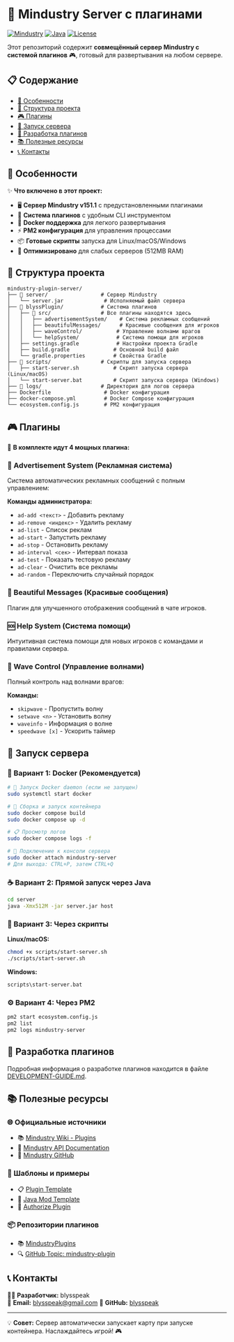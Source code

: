 # 🚀 Mindustry Server с плагинами

[![Mindustry](https://img.shields.io/badge/Mindustry-v151.1-blue)](https://mindustrygame.github.io/)
[![Java](https://img.shields.io/badge/Java-8%2B-orange)](https://www.java.com/)
[![License](https://img.shields.io/badge/license-MIT-green)](LICENSE)

Этот репозиторий содержит **совмещённый сервер Mindustry с системой плагинов** 🎮, готовый для развертывания на любом сервере.

## 📋 Содержание

- [🌟 Особенности](#-особенности)
- [📂 Структура проекта](#-структура-проекта)
- [🎮 Плагины](#-плагины)
- [🚀 Запуск сервера](#-запуск-сервера)
- [🔧 Разработка плагинов](#-разработка-плагинов)
- [📚 Полезные ресурсы](#-полезные-ресурсы)
- [📞 Контакты](#-контакты)

## 🌟 Особенности

✨ **Что включено в этот проект:**

- 🖥️ **Сервер Mindustry v151.1** с предустановленными плагинами
- 🧩 **Система плагинов** с удобным CLI инструментом
- 🐳 **Docker поддержка** для легкого развертывания
- ⚡ **PM2 конфигурация** для управления процессами
- 📦 **Готовые скрипты** запуска для Linux/macOS/Windows
- 🔧 **Оптимизировано** для слабых серверов (512MB RAM)

## 📂 Структура проекта

```
mindustry-plugin-server/
├── 📁 server/                 # Сервер Mindustry
│   └── server.jar             # Исполняемый файл сервера
├── 📁 blyssPlugin/            # Система плагинов
│   ├── 📁 src/                # Все плагины находятся здесь
│   │   ├── advertisementSystem/    # Система рекламных сообщений
│   │   ├── beautifulMessages/      # Красивые сообщения для игроков
│   │   ├── waveControl/           # Управление волнами врагов
│   │   └── helpSystem/            # Система помощи для игроков
│   ├── settings.gradle            # Настройки проекта Gradle
│   ├── build.gradle              # Основной build файл
│   └── gradle.properties         # Свойства Gradle
├── 📁 scripts/                # Скрипты для запуска сервера
│   ├── start-server.sh           # Скрипт запуска сервера (Linux/macOS)
│   └── start-server.bat          # Скрипт запуска сервера (Windows)
├── 📁 logs/                   # Директория для логов сервера
├── Dockerfile                 # Docker конфигурация
├── docker-compose.yml         # Docker Compose конфигурация
└── ecosystem.config.js        # PM2 конфигурация
```

## 🎮 Плагины

🎯 **В комплекте идут 4 мощных плагина:**

### 📢 Advertisement System (Рекламная система)

Система автоматических рекламных сообщений с полным управлением:

**Команды администратора:**

- `ad-add <текст>` - Добавить рекламу
- `ad-remove <индекс>` - Удалить рекламу
- `ad-list` - Список реклам
- `ad-start` - Запустить рекламу
- `ad-stop` - Остановить рекламу
- `ad-interval <сек>` - Интервал показа
- `ad-test` - Показать тестовую рекламу
- `ad-clear` - Очистить все рекламы
- `ad-random` - Переключить случайный порядок

### 💬 Beautiful Messages (Красивые сообщения)

Плагин для улучшенного отображения сообщений в чате игроков.

### 🆘 Help System (Система помощи)

Интуитивная система помощи для новых игроков с командами и правилами сервера.

### 🌊 Wave Control (Управление волнами)

Полный контроль над волнами врагов:

**Команды:**

- `skipwave` - Пропустить волну
- `setwave <n>` - Установить волну
- `waveinfo` - Информация о волне
- `speedwave [x]` - Ускорить таймер

## 🚀 Запуск сервера

### 🐳 Вариант 1: Docker (Рекомендуется)

```bash
# 🐳 Запуск Docker daemon (если не запущен)
sudo systemctl start docker

# 🚀 Сборка и запуск контейнера
sudo docker compose build
sudo docker compose up -d

# 📋 Просмотр логов
sudo docker compose logs -f

# 🔧 Подключение к консоли сервера
sudo docker attach mindustry-server
# Для выхода: CTRL+P, затем CTRL+Q
```

### ☕ Вариант 2: Прямой запуск через Java

```bash
cd server
java -Xmx512M -jar server.jar host
```

### 📜 Вариант 3: Через скрипты

**Linux/macOS:**

```bash
chmod +x scripts/start-server.sh
./scripts/start-server.sh
```

**Windows:**

```cmd
scripts\start-server.bat
```

### ⚙️ Вариант 4: Через PM2

```bash
pm2 start ecosystem.config.js
pm2 list
pm2 logs mindustry-server
```

## 🔧 Разработка плагинов

Подробная информация о разработке плагинов находится в файле [DEVELOPMENT-GUIDE.md](DEVELOPMENT-GUIDE.md).

## 📚 Полезные ресурсы

### 🌐 Официальные источники

- 📚 [Mindustry Wiki - Plugins](https://mindustrygame.github.io/wiki/modding/2-plugins/)
- 📖 [Mindustry API Documentation](https://mindustrygame.github.io/docs/)
- 🐙 [Mindustry GitHub](https://github.com/Anuken/Mindustry)

### 🎨 Шаблоны и примеры

- 📋 [Plugin Template](https://github.com/Anuken/MindustryPluginTemplate)
- 🧱 [Java Mod Template](https://github.com/Anuken/MindustryJavaModTemplate)
- 🔐 [Authorize Plugin](https://github.com/Anuken/AuthorizePlugin)

### 📦 Репозитории плагинов

- 📚 [MindustryPlugins](https://github.com/MindustryInside/MindustryPlugins)
- 🔍 [GitHub Topic: mindustry-plugin](https://github.com/topics/mindustry-plugin)

## 📞 Контакты

👨‍💻 **Разработчик:** blysspeak  
📧 **Email:** blysspeak@gmail.com
🐙 **GitHub:** [blysspeak](https://github.com/blysspeak)

---

💡 **Совет:** Сервер автоматически запускает карту при запуске контейнера. Наслаждайтесь игрой! 🎮
